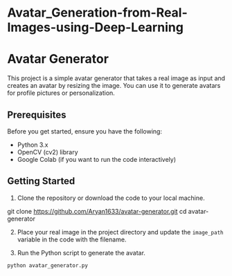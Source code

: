 # Avatar_Generation-from-Real-Images-using-Deep-Learning

# Avatar Generator

This project is a simple avatar generator that takes a real image as input and creates an avatar by resizing the image. You can use it to generate avatars for profile pictures or personalization.

## Prerequisites

Before you get started, ensure you have the following:

- Python 3.x
- OpenCV (cv2) library
- Google Colab (if you want to run the code interactively)

## Getting Started

1. Clone the repository or download the code to your local machine.


git clone https://github.com/Aryan1633/avatar-generator.git
cd avatar-generator


2. Place your real image in the project directory and update the `image_path` variable in the code with the filename.

3. Run the Python script to generate the avatar.

```python
python avatar_generator.py
